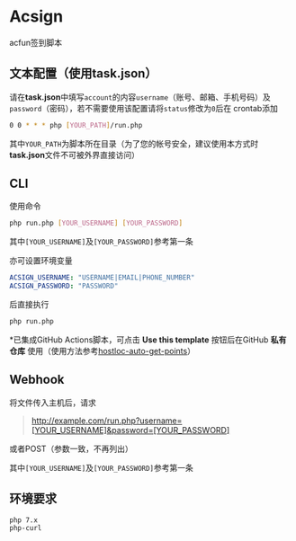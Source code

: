 # Acsign
acfun签到脚本

## 文本配置（使用task.json）

请在**task.json**中填写`account`的内容`username`（账号、邮箱、手机号码）及`password`（密码），若不需要使用该配置请将`status`修改为`0`后在
crontab添加

```bash
0 0 * * * php [YOUR_PATH]/run.php
```

其中`YOUR_PATH`为脚本所在目录（为了您的帐号安全，建议使用本方式时**task.json**文件不可被外界直接访问）

## CLI

使用命令

```bash
php run.php [YOUR_USERNAME] [YOUR_PASSWORD]
```

其中`[YOUR_USERNAME]`及`[YOUR_PASSWORD]`参考第一条

亦可设置环境变量

```yml
ACSIGN_USERNAME: "USERNAME|EMAIL|PHONE_NUMBER"
ACSIGN_PASSWORD: "PASSWORD"
```

后直接执行

```bash
php run.php
```

*已集成GitHub Actions脚本，可点击 **Use this template** 按钮后在GitHub **私有仓库** 使用（使用方法参考[hostloc-auto-get-points](https://github.com/xirikm/hostloc-auto-get-points)）

## Webhook

将文件传入主机后，请求

><http://example.com/run.php?username=[YOUR_USERNAME]&password=[YOUR_PASSWORD]>

或者POST（参数一致，不再列出）

其中`[YOUR_USERNAME]`及`[YOUR_PASSWORD]`参考第一条

## 环境要求

```txt
php 7.x
php-curl
